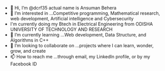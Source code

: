 - 👋 Hi, I’m @dcrf35 actual name is Ansuman Behera
- 👀 I’m interested in ...Competitive programming, Mathematical research, web development, Artificial intelligence and Cybersecurity
- I'm currently doing my Btech in Electrical Engineering from ODISHA UNIVERSITY OF TECHNOLOGY AND RESEARCH
- 🌱 I’m currently learning ...Web development, Data Structure, and Algorithms in C++
- 💞️ I’m looking to collaborate on ...projects where I can learn, wonder, grow, and create
- 📫 How to reach me ...through email, my LinkedIn profile, or by my Facebook ID

<!---
dcrf35/dcrf35 is a ✨ special ✨ repository because its `README.md` (this file) appears on your GitHub profile.
You can click the Preview link to take a look at your changes.
--->
